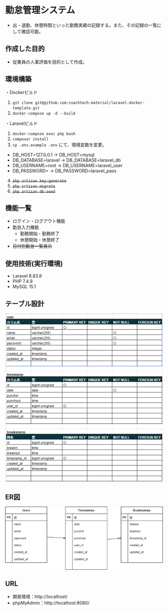 # 勤怠管理システム
- 出・退勤、休憩時間といった勤務実績の記録する。また、その記録の一覧にして確認可能。

## 作成した目的
- 従業員の人事評価を目的として作成。

## 環境構築
・Dockerビルド 
1. `git clone git@github.com:coachtech-material/laravel-docker-template.git`
2. `docker-compose up -d --build`

・Laravelビルド
1. `docker-compose exec php bash`
2. `composer install`
3. `cp .env.example .env` にて、環境変数を変更。
- DB_HOST=127.0.0.1   ->  DB_HOST=mysql
- DB_DATABASE=laravel ->  DB_DATABASE=laravel_db
- DB_USERNAME=root    ->  DB_USERNAME=laravel_user
- DB_PASSWORD=        ->  DB_PASSWORD=laravel_pass
4. ~~`php artisan key:generate`~~
5. ~~`php srtisan migrate`~~
6. ~~`php artisan db:seed`~~

## 機能一覧
- ログイン・ログアウト機能
- 勤怠入力機能
  - 勤務開始・勤務終了
  - 休憩開始・休憩終了
- ~~日付別勤怠一覧表示~~

## 使用技術(実行環境)
- Laravel  8.83.8
- PHP 7.4.9
- MySQL 15.1

## テーブル設計
![ER_image](https://github.com/AgatsumaT/attendance-app/blob/main/table_detail.png)

## ER図
![ER_image](https://github.com/AgatsumaT/attendance-app/blob/main/index.png)

## URL
- 開発環境：http://localhost/
- phpMyAdmin：http://localhost:8080/